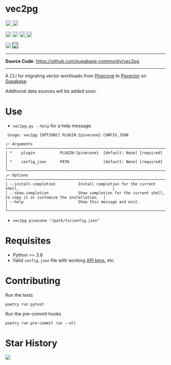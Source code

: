# vec2pg


<p>
    <a href="https://github.com/supabase-community/vec2pg/actions">
        <img src="https://github.com/supabase-community/vec2pg/workflows/tests/badge.svg" alt="Test Status" height="18">
    </a>
    <a href="https://github.com/supabase-community/vec2pg/actions">
        <img src="https://github.com/supabase-community/vec2pg/workflows/pre-commit/badge.svg" alt="Pre-commit Status" height="18">
    </a>
</p>
<p>
    <a href="https://github.com/supabase-community/vec2pg/blob/master/LICENSE"><img src="https://img.shields.io/pypi/l/markdown-subtemplate.svg" alt="License" height="18"></a>
    <a href="https://badge.fury.io/py/alembic_utils"><img src="https://badge.fury.io/py/vec2pg.svg" alt="PyPI version" height="18"></a>
    <a href="https://github.com/psf/black">
      <img src="https://img.shields.io/badge/code%20style-black-000000.svg" alt="Codestyle Black" height="18">
    </a>
    <a href="https://pypi.org/project/vec2pg/"><img src="https://img.shields.io/pypi/dm/vec2pg.svg" alt="Download count" height="18"></a>
</p>
<p>
    <a href="https://www.python.org/downloads/"><img src="https://img.shields.io/badge/python-3.8+-blue.svg" alt="Python version" height="18"></a>
    <a href=""><img src="https://img.shields.io/badge/postgresql-14+-blue.svg" alt="PostgreSQL version" height="18"></a>
</p>

---

**Source Code**: <a href="https://github.com/supabase-community/vec2pg" target="_blank">https://github.com/supabase-community/vec2pg</a>

---

A CLI for migrating vector workloads from [Pinecone](https://www.pinecone.io/) to [Pgvector](https://github.com/pgvector/pgvector) on [Supabase](https://supabase.com).

Additional data sources will be added soon.

# Use

- `vec2pg.py --help` for a help message.
```                                                                                                                                           
 Usage: vec2pg [OPTIONS] PLUGIN:{pinecone} CONFIG_JSON                                                                                       
                                                                                                                                             
╭─ Arguments ─────────────────────────────────────────────────────────────────────────────────────────────────────╮
│ *    plugin           PLUGIN:{pinecone}  [default: None] [required]                                             │
│ *    config_json      PATH               [default: None] [required]                                             │
╰─────────────────────────────────────────────────────────────────────────────────────────────────────────────────╯
╭─ Options ───────────────────────────────────────────────────────────────────────────────────────────────────────╮
│ --install-completion          Install completion for the current shell.                                         │
│ --show-completion             Show completion for the current shell, to copy it or customize the installation.  │
│ --help                        Show this message and exit.                                                       │
╰─────────────────────────────────────────────────────────────────────────────────────────────────────────────────╯
```


- `vec2pg pinecone "/path/to/config.json"`


# Requisites

- Python >= 3.8
- Valid `config.json` file with working [API keys](https://docs.pinecone.io/guides/get-started/quickstart#2-get-your-api-key), etc.


# Contributing

Run the tests
```
poetry run pytest
```

Run the pre-commit hooks
```
poetry run pre-commit run --all
```

# Star History

![](https://starchart.cc/supabase-community/vec2pg.svg)
